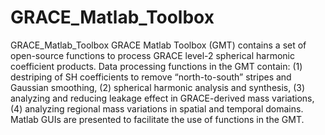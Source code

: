 # GRACE_Matlab_Toolbox
GRACE_Matlab_Toolbox
GRACE Matlab Toolbox (GMT) contains a set of open-source functions to process GRACE level-2 spherical harmonic coefficient products. Data processing functions in the GMT contain: (1) destriping of SH coefficients to remove “north-to-south” stripes and Gaussian smoothing, (2) spherical harmonic analysis and synthesis, (3) analyzing and reducing leakage effect in GRACE-derived mass variations, (4) analyzing regional mass variations in spatial and temporal domains. Matlab GUIs are presented to facilitate the use of functions in the GMT.
